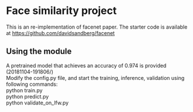# Face similarity project

This is an re-implementation of facenet paper. The starter code is available at https://github.com/davidsandberg/facenet

## Using the module
A pretrained model that achieves an accuracy of 0.974 is provided (20181104-191806/)<br />
Modify the config.py file, and start the training, inference, validation using following commands:<br />
python train.py<br />
python predict.py<br />
python validate_on_lfw.py<br />
